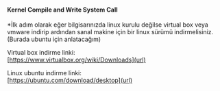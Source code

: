 #### Kernel Compile and Write System Call 
*İlk adım olarak eğer bilgisarınızda linux kurulu değilse virtual box veya vmware indirip ardından sanal makine için bir linux sürümü indirmelisiniz.(Burada ubuntu için anlatacağım)  
  
Virtual box indirme linki:  
[https://www.virtualbox.org/wiki/Downloads](url)  
  
Linux ubuntu indirme linki:  
[https://ubuntu.com/download/desktop](url)
